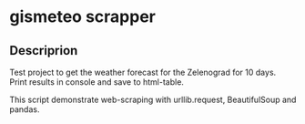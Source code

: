 # gismeteo scrapper
## Descriprion
Test project to get the weather forecast for the Zelenograd for 10 days.
<br />
Print results in console and save to html-table.

This script demonstrate web-scraping with urllib.request, BeautifulSoup and pandas.
